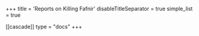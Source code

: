 +++
title = 'Reports on Killing Fafnir'
disableTitleSeparator = true
simple_list = true

[[cascade]]
  type = "docs"
+++

